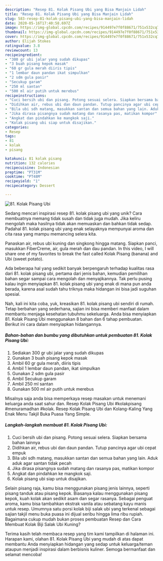 ```yaml
---
description: "Resep 81. Kolak Pisang Ubi yang Bisa Manjain Lidah"
title: "Resep 81. Kolak Pisang Ubi yang Bisa Manjain Lidah"
slug: 583-resep-81-kolak-pisang-ubi-yang-bisa-manjain-lidah
date: 2020-05-16T17:40:58.697Z
image: https://img-global.cpcdn.com/recipes/914497e7f0f88671/751x532cq70/81-kolak-pisang-ubi-foto-resep-utama.jpg
thumbnail: https://img-global.cpcdn.com/recipes/914497e7f0f88671/751x532cq70/81-kolak-pisang-ubi-foto-resep-utama.jpg
cover: https://img-global.cpcdn.com/recipes/914497e7f0f88671/751x532cq70/81-kolak-pisang-ubi-foto-resep-utama.jpg
author: Elijah Stokes
ratingvalue: 3.8
reviewcount: 13
recipeingredient:
- "300 gr ubi jalar yang sudah dikupas"
- "3 buah pisang kepok masak"
- "60 gr gula merah diiris tipis"
- "1 lembar daun pandan ikat simpulkan"
- "2 sdm gula pasir"
- "Secukup garam"
- "250 ml santan"
- "500 ml air putih untuk merebus"
recipeinstructions:
- "Cuci bersih ubi dan pisang. Potong sesuai selera. Siapkan bersama bahan lainnya"
- "Didihkan air, rebus ubi dan daun pandan. Tutup pancinya agar ubi cepat empuk"
- "Bila ubi sdh matang, masukkan santan dan semua bahan yang lain. Aduk aduk agar santan tidak pecah"
- "Jika dirasa pisangnya sudah matang dan rasanya pas, matikan kompor"
- "Angkat dan pindahkan ke mangkok saji."
- "Kolak pisang ubi siap untuk disajikan."
categories:
- Resep
tags:
- 81
- kolak
- pisang

katakunci: 81 kolak pisang 
nutrition: 132 calories
recipecuisine: Indonesian
preptime: "PT31M"
cooktime: "PT48M"
recipeyield: "1"
recipecategory: Dessert

---
```



![81. Kolak Pisang Ubi](https://img-global.cpcdn.com/recipes/914497e7f0f88671/751x532cq70/81-kolak-pisang-ubi-foto-resep-utama.jpg)

Sedang mencari inspirasi resep 81. kolak pisang ubi yang unik? Cara membuatnya memang tidak susah dan tidak juga mudah. Jika keliru mengolah maka hasilnya tidak akan memuaskan dan bahkan tidak sedap. Padahal 81. kolak pisang ubi yang enak selayaknya mempunyai aroma dan cita rasa yang mampu memancing selera kita.

Panaskan air, rebus ubi kuning dan singkong hingga matang. Siapkan panci, masukkan FiberCreme, air, gula merah dan dau pandan. In this video, I will share one of my favorites to break the fast called Kolak Pisang (banana) and Ubi (sweet potato).

Ada beberapa hal yang sedikit banyak berpengaruh terhadap kualitas rasa dari 81. kolak pisang ubi, pertama dari jenis bahan, kemudian pemilihan bahan segar sampai cara mengolah dan menyajikannya. Tak perlu pusing kalau ingin menyiapkan 81. kolak pisang ubi yang enak di mana pun anda berada, karena asal sudah tahu triknya maka hidangan ini bisa jadi suguhan spesial.


Nah, kali ini kita coba, yuk, kreasikan 81. kolak pisang ubi sendiri di rumah. Tetap berbahan yang sederhana, sajian ini bisa memberi manfaat dalam membantu menjaga kesehatan tubuhmu sekeluarga. Anda bisa menyiapkan 81. Kolak Pisang Ubi menggunakan 8 bahan dan 6 tahap pembuatan. Berikut ini cara dalam menyiapkan hidangannya.

<!--inarticleads1-->

##### Bahan-bahan dan bumbu yang dibutuhkan untuk pembuatan 81. Kolak Pisang Ubi:

1. Sediakan 300 gr ubi jalar yang sudah dikupas
1. Gunakan 3 buah pisang kepok masak
1. Ambil 60 gr gula merah, diiris tipis
1. Ambil 1 lembar daun pandan, ikat simpulkan
1. Gunakan 2 sdm gula pasir
1. Ambil Secukup garam
1. Ambil 250 ml santan
1. Gunakan 500 ml air putih untuk merebus


Misalnya saja anda bisa memperkaya resep masakan untuk menemani keluarga anda saat sahur dan. Resep Kolak Pisang Ubi #kolakpisang #menuramadhan #kolak. Resep Kolak Pisang Ubi dan Kolang-Kaling Yang Enak Menu Takjil Buka Puasa Yang Simple. 

<!--inarticleads2-->

##### Langkah-langkah membuat 81. Kolak Pisang Ubi:

1. Cuci bersih ubi dan pisang. Potong sesuai selera. Siapkan bersama bahan lainnya
1. Didihkan air, rebus ubi dan daun pandan. Tutup pancinya agar ubi cepat empuk
1. Bila ubi sdh matang, masukkan santan dan semua bahan yang lain. Aduk aduk agar santan tidak pecah
1. Jika dirasa pisangnya sudah matang dan rasanya pas, matikan kompor
1. Angkat dan pindahkan ke mangkok saji.
1. Kolak pisang ubi siap untuk disajikan.


Selain pisang raja, kamu bisa menggunakan pisang jenis lainnya, seperti pisang tanduk atau pisang kepok. Biasanya kalau menggunakan pisang kepok, kuah kolak akan sedikit asam dan segar rasanya. Sebagai penguat aroma, kamu bisa tambahkan ekstrak vanila atau sebatang kayu manis untuk resep. Umumnya satu porsi kolak biji salak ubi yang terkenal sebagai sajian takjil menu buka puasa ini dijual seribu hingga lima ribu rupiah. Bagaimana cukup mudah bukan proses pembuatan Resep dan Cara Membuat Kolak Biji Salak Ubi Kuning? 

Terima kasih telah membaca resep yang tim kami tampilkan di halaman ini. Harapan kami, olahan 81. Kolak Pisang Ubi yang mudah di atas dapat membantu Anda menyiapkan hidangan yang sedap untuk keluarga/teman ataupun menjadi inspirasi dalam berbisnis kuliner. Semoga bermanfaat dan selamat mencoba!
